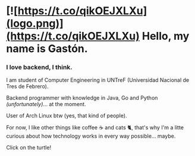 # [![https://t.co/qikOEJXLXu](logo.png)](https://t.co/qikOEJXLXu) Hello, my name is Gastón.

### I love backend, I think.

I am student of Computer Engineering in UNTreF (Universidad Nacional de Tres de Febrero).

Backend programmer with knowledge in Java, Go and Python *(unfortunately)*... at the moment.

User of Arch Linux btw (yes, that kind of people).

For now, I like other things like coffee ☕ and cats 🐈, that's why I'm a litte curious about how technology works in every way possible... maybe.

Click on the turtle!